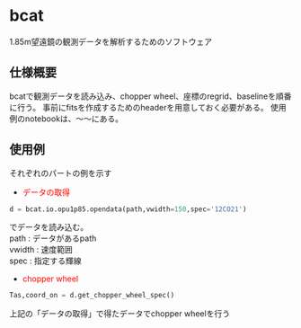 # bcat
1.85m望遠鏡の観測データを解析するためのソフトウェア

## 仕様概要
bcatで観測データを読み込み、chopper wheel、座標のregrid、baselineを順番に行う。
事前にfitsを作成するためのheaderを用意しておく必要がある。
使用例のnotebookは、〜〜にある。

## 使用例
それぞれのパートの例を示す

- <span style="color: red; ">データの取得</span>
```python
d = bcat.io.opu1p85.opendata(path,vwidth=150,spec='12CO21')
```

でデータを読み込む。  
path : データがあるpath  
vwidth : 速度範囲  
spec : 指定する輝線  

- <span style="color: red; ">chopper wheel</span>
```python
Tas,coord_on = d.get_chopper_wheel_spec()
```
上記の「データの取得」で得たデータでchopper wheelを行う





